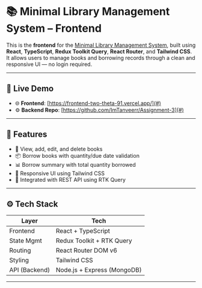 # 📚 Minimal Library Management System – Frontend

This is the **frontend** for the [Minimal Library Management System](#), built using **React**, **TypeScript**, **Redux Toolkit Query**, **React Router**, and **Tailwind CSS**. It allows users to manage books and borrowing records through a clean and responsive UI — no login required.

---

## 🔗 Live Demo

- 🌐 **Frontend**: [https://frontend-two-theta-91.vercel.app/](#)
- ⚙️ **Backend Repo**: [https://github.com/ImTanveerr/Assignment-3](#)

---

## 🧩 Features

- 📖 View, add, edit, and delete books
- 📦 Borrow books with quantity/due date validation
- 📊 Borrow summary with total quantity borrowed
- 🌈 Responsive UI using Tailwind CSS
- 🔌 Integrated with REST API using RTK Query

---

## ⚙️ Tech Stack

| Layer         | Tech                         |
|---------------|------------------------------|
| Frontend      | React + TypeScript           |
| State Mgmt    | Redux Toolkit + RTK Query    |
| Routing       | React Router DOM v6          |
| Styling       | Tailwind CSS                 |
| API (Backend) | Node.js + Express (MongoDB)  |

---


